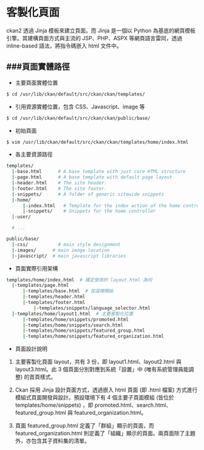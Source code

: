 # 客製化頁面



ckan2 透過 Jinja 模板來建立頁面。而 Jinja 是一個以 Python 為基底的網頁模板引擎。其建構頁面方式與主流的 JSP、PHP、ASPX 等網頁語言雷同，透過 inline-based 語法，將指令碼嵌入 html 文件中。

###頁面實體路徑
---

* 主要頁面實體位置

```Bash
$ cd /usr/lib/ckan/default/src/ckan/ckan/templates/
```

* 引用資源實體位置，包含 CSS、Javascript、image 等

```Bash
$ cd /usr/lib/ckan/default/src/ckan/ckan/public/base/
```

* 初始頁面

```Bash
$ vim /usr/lib/ckan/default/src/ckan/ckan/templates/home/index.html
```

* 各主要資源路徑

```Bash
templates/
  |-base.html      # A base template with just core HTML structure
  |-page.html      # A base template with default page layout
  |-header.html    # The site header.
  |-footer.html    # The site footer.
  |-snippets/      # A folder of generic sitewide snippets
  |-home/
      |-index.html   # Template for the index action of the home controller
      |-snippets/    # Snippets for the home controller
  |-user/

  # ...

public/base/
  |-css/           # main style designment
  |-images/	     # main image location
  |-javascript/	 # main javascript libraries
```

* 頁面實際引用架構

```Bash
templates/home/index.html  # 確定使用的 layout.html 為何
  |-templates/page.html
      |-templates/base.html  # 從這裡開始
      |-templates/header.html
      |-templates/footer.html
          |-templates/snippets/language_selector.html
  |-templates/home/layout1.html  # 主要客製化位置
      |-templates/home/snippets/promoted.html
      |-templates/home/snippets/search.html
      |-templates/home/snippets/featured_group.html
      |-templates/home/snippets/featured_organization.html
```

* 頁面設計說明

1. 主要客製化頁面 layout，共有 3 份，即 layout1.html、layout2.html 與 layout3.html。此 3 個頁面分別對應到系統「設置」中 (唯有系統管理員能調整) 的首頁樣式。

2. Ckan 採用 Jinja 設計頁面方式，透過嵌入 html 頁面 (即 .html 檔案) 方式進行模組式頁面開發與設計。預設環境下有 4 個主要子頁面模組 (皆位於 templates/home/snippets) ，即 promoted.html、search.html、featured_group.html 與 featured_organization.html。

3. 頁面 featured_group.html 定義了「群組」顯示的頁面，而 featured_organization.html 則定義了「組織」顯示的頁面。兩頁面除了主題外，亦包含其子資料集的清單。





